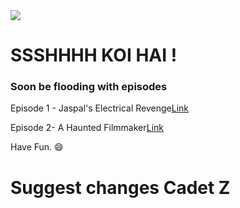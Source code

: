 
<img src="https://github.com/tahirdon/skh/blob/master/inc/abc.jpg?raw=true"/>

# SSSHHHH KOI HAI !


### Soon be flooding with episodes

Episode 1 - Jaspal's Electrical Revenge[Link](https://drive.google.com/file/d/1rdFDXY8iyhpFnTAt6mg6nieRZx0YB_N4/view)

Episode 2-  A Haunted Filmmaker[Link](https://drive.google.com/open?id=1A6SA1LxKEzyu11ivtP4ySC6KjLvZaDRh)


Have Fun. 😄


# Suggest changes Cadet Z

